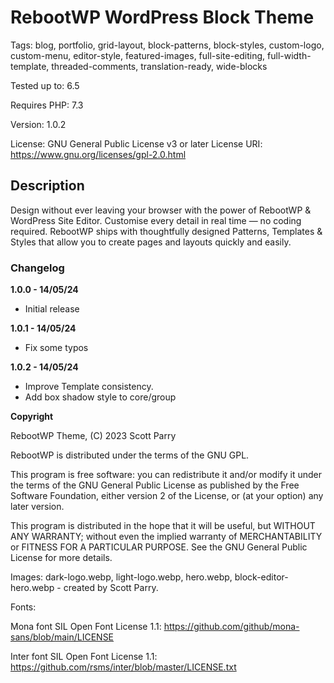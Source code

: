 # RebootWP WordPress Block Theme
Tags: blog, portfolio, grid-layout, block-patterns, block-styles, custom-logo, custom-menu, editor-style, featured-images, full-site-editing, full-width-template, threaded-comments, translation-ready, wide-blocks

Tested up to: 6.5

Requires PHP: 7.3

Version: 1.0.2

License: GNU General Public License v3 or later
License URI: https://www.gnu.org/licenses/gpl-2.0.html

## Description

Design without ever leaving your browser with the power of RebootWP & WordPress Site Editor. Customise every detail in real time — no coding required. RebootWP ships with thoughtfully designed Patterns, Templates & Styles that allow you to create pages and layouts quickly and easily.

### Changelog

**1.0.0 - 14/05/24**
* Initial release

**1.0.1 - 14/05/24**
* Fix some typos

**1.0.2 - 14/05/24**
* Improve Template consistency.
* Add box shadow style to core/group

**Copyright**

RebootWP Theme, (C) 2023 Scott Parry

RebootWP is distributed under the terms of the GNU GPL.

This program is free software: you can redistribute it and/or modify it under the terms of the GNU General Public License as published by the Free Software Foundation, either version 2 of the License, or (at your option) any later version.

This program is distributed in the hope that it will be useful, but WITHOUT ANY WARRANTY; without even the implied warranty of MERCHANTABILITY or FITNESS FOR A PARTICULAR PURPOSE. See the GNU General Public License for more details.

Images: 
dark-logo.webp, light-logo.webp, hero.webp, block-editor-hero.webp - created by Scott Parry.

Fonts:

Mona font SIL Open Font License 1.1: https://github.com/github/mona-sans/blob/main/LICENSE

Inter font SIL Open Font License 1.1: https://github.com/rsms/inter/blob/master/LICENSE.txt